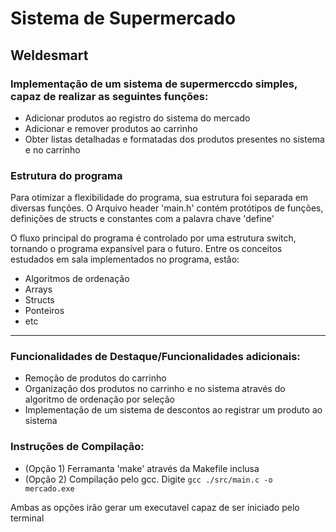 # Sistema de Supermercado

## Weldesmart

### Implementação de um sistema de supermerccdo simples, capaz de realizar as seguintes funções:

- Adicionar produtos ao registro do sistema do mercado
- Adicionar e remover produtos ao carrinho
- Obter listas detalhadas e formatadas dos produtos presentes no sistema e no carrinho

### Estrutura do programa

Para otimizar a flexibilidade do programa, sua estrutura foi separada em diversas funções.
O Arquivo header 'main.h' contém protótipos de funções, definições de structs e constantes com a palavra chave 'define'

O fluxo principal do programa é controlado por uma estrutura switch, tornando o programa expansível para o futuro.
Entre os conceitos estudados em sala implementados no programa, estão:

- Algoritmos de ordenação
- Arrays
- Structs
- Ponteiros
- etc

---

### Funcionalidades de Destaque/Funcionalidades adicionais:

- Remoção de produtos do carrinho
- Organização dos produtos no carrinho e no sistema através do algoritmo de ordenação por seleção
- Implementação de um sistema de descontos ao registrar um produto ao sistema

### Instruções de Compilação:

- (Opção 1) Ferramanta 'make' através da Makefile inclusa
- (Opção 2) Compilação pelo gcc. Digite `gcc ./src/main.c -o mercado.exe`

Ambas as opções irão gerar um executavel capaz de ser iniciado pelo terminal

